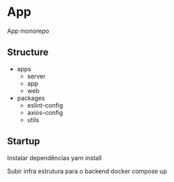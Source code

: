 # App

App monorepo

## Structure

- apps
  - server
  - app
  - web
- packages
  - eslint-config
  - axios-config
  - utils

## Startup

Instalar dependências
yarn install

Subir infra estrutura para o backend
docker compose up
